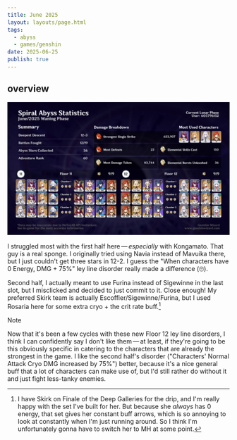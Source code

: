 ```yaml
---
title: June 2025
layout: layouts/page.html
tags:
  - abyss
  - games/genshin
date: 2025-06-25
publish: true
---
```

## overview
![Abyss Overview](./photos/06-25_abyss.png)

I struggled most with the first half here — *especially* with Kongamato. That guy is a real sponge. I originally tried using Navia instead of Mavuika there, but I just couldn't get three stars in 12-2. I guess the "When characters have 0 Energy, DMG + 75%" ley line disorder really made a difference (🙄).

Second half, I actually meant to use Furina instead of Sigewinne in the last slot, but I misclicked and decided to just commit to it. Close enough! My preferred Skirk team is actually Escoffier/Sigewinne/Furina, but I used Rosaria here for some extra cryo + the crit rate buff.[^1]

> [!note]
> Now that it's been a few cycles with these new Floor 12 ley line disorders, I think I can confidently say I don't like them — at least, if they're going to be this obviously specific in catering to the characters that are already the strongest in the game. I like the second half's disorder ("Characters' Normal Attack Cryo DMG increased by 75%") better, because it's a nice general buff that a lot of characters can make use of, but I'd still rather do without it and just fight less-tanky enemies. 

[^1]: I have Skirk on Finale of the Deep Galleries for the drip, and I'm really happy with the set I've built for her. But because she *always* has 0 energy, that set gives her constant buff arrows, which is so annoying to look at constantly when I'm just running around. So I think I'm unfortunately gonna have to switch her to MH at some point.

